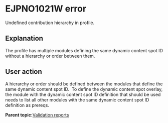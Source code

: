 # EJPNO1021W error

Undefined contribution hierarchy in profile.

## Explanation

The profile has multiple modules defining the same dynamic content spot ID without a hierarchy or order between them.

## User action

A hierarchy or order should be defined between the modules that define the same dynamic content spot ID.  To define the dynamic content spot overlay, the module with the dynamic content spot ID definition that should be used needs to list all other modules with the same dynamic content spot ID definition as prereqs.

**Parent topic:**[Validation reports](../dev-theme/themopt_an_val_reports.md)


